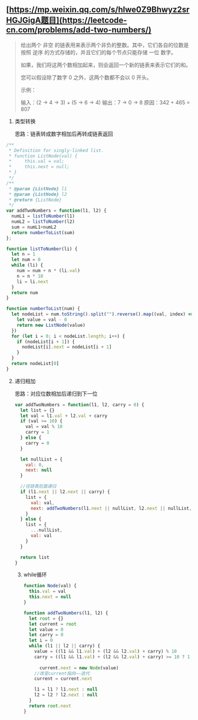 ## [https://mp.weixin.qq.com/s/hlwe0Z9Bhwyz2srHGJGigA题目](https://leetcode-cn.com/problems/add-two-numbers/)



> 给出两个 非空 的链表用来表示两个非负的整数。其中，它们各自的位数是按照 逆序 的方式存储的，并且它们的每个节点只能存储 一位 数字。
>
> 如果，我们将这两个数相加起来，则会返回一个新的链表来表示它们的和。
>
> 您可以假设除了数字 0 之外，这两个数都不会以 0 开头。
>
> 示例：
>
> 输入：(2 -> 4 -> 3) + (5 -> 6 -> 4)
> 输出：7 -> 0 -> 8
> 原因：342 + 465 = 807



1. 类型转换

   思路：链表转成数字相加后再转成链表返回

```javascript
/**
 * Definition for singly-linked list.
 * function ListNode(val) {
 *     this.val = val;
 *     this.next = null;
 * }
 */
/**
 * @param {ListNode} l1
 * @param {ListNode} l2
 * @return {ListNode}
 */
var addTwoNumbers = function(l1, l2) {
  numL1 = listToNumber(l1) 
  numL2 = listToNumber(l2)
  sum = numL1+numL2
  return numberToList(sum)
};

function listToNumber(li) {
  let n = 1
  let num = 0
  while (li) {
    num = num + n * (li.val)
    n = n * 10
    li = li.next
  }
  return num
}

function numberToList(num) {
  let nodeList = num.toString().split("").reverse().map((val, index) => {
    let value = val - 0
    return new ListNode(value)
  })
  for (let i = 0; i < nodeList.length; i++) {
    if (nodeList[i + 1]) {
      nodeList[i].next = nodeList[i + 1]
    }
  }
  return nodeList[0]
}
```



2. 递归相加

   思路：对应位数相加后递归到下一位
   
   ```javascript
   var addTwoNumbers = function(l1, l2, carry = 0) {
     let list = {}
     let val = l1.val + l2.val + carry
     if (val >= 10) {
       val = val % 10
       carry = 1
     } else {
       carry = 0
     }
   
     let nullList = {
       val: 0,
       next: null
     }
   
     //往链表后面递归
     if (l1.next || l2.next || carry) {
       list = {
         val: val,
         next: addTwoNumbers(l1.next || nullList, l2.next || nullList, carry)
       }
     } else {
       list = {
         ...nullList,
         val: val
       }
     }
   
     return list
   }
   ```
   
   3. while循环
   
      ```javascript
      function Node(val) {
        this.val = val
        this.next = null
      }
      
      function addTwoNumbers(l1, l2) {
        let root = {}
        let current = root
        let value = 0
        let carry = 0
        let i = 0
        while (l1 || l2 || carry) {
          value = ((l1 && l1.val) + (l2 && l2.val) + carry) % 10
          carry = ((l1 && l1.val) + (l2 && l2.val) + carry) >= 10 ? 1 : 0
            
         	current.next = new Node(value)
          //改变current指向——迭代
          current = current.next
      
          l1 = l1 ? l1.next : null
          l2 = l2 ? l2.next : null
        }
        return root.next
      }
      
      ```
      
      
      
      